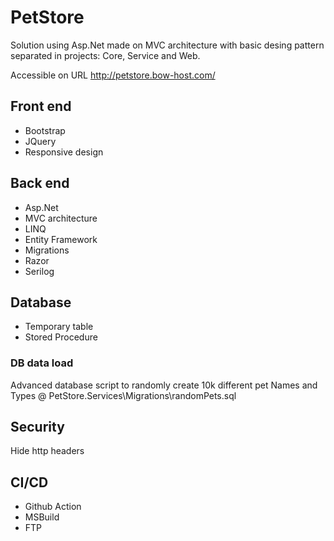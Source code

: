 # PetStore
Solution using Asp.Net made on MVC architecture with basic desing pattern separated in projects: Core, Service and Web.

Accessible on URL http://petstore.bow-host.com/



## Front end
- Bootstrap
- JQuery
- Responsive design

## Back end
- Asp.Net
- MVC architecture
- LINQ
- Entity Framework
- Migrations
- Razor
- Serilog

## Database
- Temporary table
- Stored Procedure

### DB data load
Advanced database script to randomly create 10k different pet Names and Types @ PetStore.Services\Migrations\randomPets.sql

## Security
Hide http headers

## CI/CD
- Github Action
- MSBuild
- FTP
